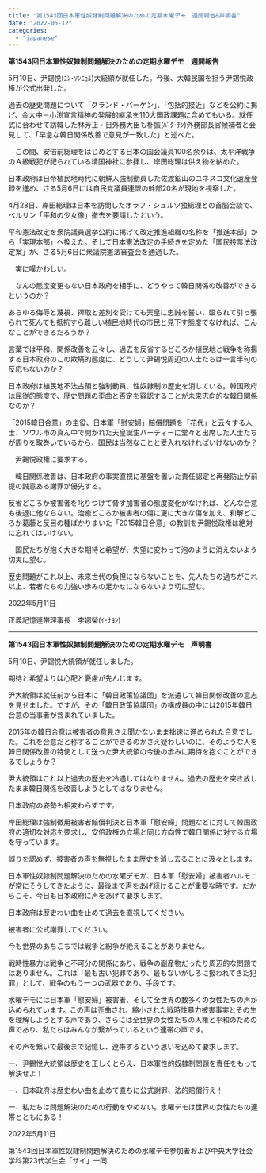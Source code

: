 ```yaml
---
title: "第1543回日本軍性奴隷制問題解決のための定期水曜デモ　週間報告&声明書"
date: "2022-05-12"
categories: 
  - "japanese"
---
```


**第1543回日本軍性奴隷制問題解決のための定期水曜デモ　週間報告**

5月10日、尹錫悦(ﾕﾝ･ｿﾝﾆｮﾙ)大統領が就任した。今後、大韓民国を担う尹錫悦政権が公式出発した。

過去の歴史問題について「グランド・バーゲン」、「包括的接近」などを公約に掲げ、金大中－小渕宣言精神の発展的継承を110大国政課題に含めてもいる。就任式に合わせて訪韓した林芳正・日外務大臣も朴振(ﾊﾟｸ･ﾁﾝ)外務部長官候補者と会見して、「早急な韓日関係改善で意見が一致した」と述べた。

　この間、安倍前総理をはじめとする日本の国会議員100名余りは、太平洋戦争のＡ級戦犯が祀られている靖国神社に参拝し、岸田総理は供え物を納めた。

日本政府は日帝植民地時代に朝鮮人強制動員した佐渡鉱山のユネスコ文化遺産登録を進め、さる5月6日には自民党議員連盟の幹部20名が現地を視察した。

4月28日、岸田総理は日本を訪問したオラフ・シュルツ独総理との首脳会談で、ベルリン「平和の少女像」撤去を要請したという。

平和憲法改定を衆院議員選挙公約に掲げて改定推進組織の名称を「推進本部」から「実現本部」へ換えた。そして日本憲法改定の手続きを定めた「国民投票法改定案」が、さる5月6日に衆議院憲法審査会を通過した。

　実に嘆かわしい。

　なんの態度変更もない日本政府を相手に、どうやって韓日関係の改善ができるというのか？

あらゆる侮辱と蔑視、搾取と差別を受けても天皇に忠誠を誓い、殴られて引っ張られて死んでも抵抗すら難しい植民地時代の市民と見下す態度でなければ、こんなことができるだろうか？

言葉では平和、関係改善を云々し、過去を反省するどころか植民地と戦争を称揚する日本政府のこの欺瞞的態度に、どうして尹錫悦周辺の人士たちは一言半句の反応もないのか？

日本政府は植民地不法占領と強制動員、性奴隷制の歴史を消している。韓国政府は屈従的態度で、歴史問題の歪曲と否定を容認することが未来志向的な韓日関係なのか？

「2015韓日合意」の主役、日本軍「慰安婦」賠償問題を「花代」と云々する人士、ソウル市の真ん中で開かれた天皇誕生パーティーに堂々と出席した人士たちが周りを取巻いているから、国民は当然なことと受入れなければいけないのか？

　尹錫悦政権に要求する。

　韓日関係改善は、日本政府の事実直視に基盤を置いた責任認定と再発防止が前提の誠意ある謝罪が優先する。

反省どころか被害者を叱りつけて脅す加害者の態度変化がなければ、どんな合意も後退に他ならない。治癒どころか被害者の傷に更に大きな傷を加え、和解どころか葛藤と反目の種ばかりまいた「2015韓日合意」の教訓を尹錫悦政権は絶対に忘れてはいけない。

　国民たちが抱く大きな期待と希望が、失望に変わって泡のように消えないよう切実に望む。

歴史問題がこれ以上、未来世代の負担にならないことを、先人たちの過ちがこれ以上、若者たちの力強い歩みの足かせにならないよう切に望む。

2022年5月11日

正義記憶連帯理事長　李娜榮(ｲ･ﾅﾖﾝ)

* * *

**第1543回日本軍性奴隷制問題解決のための定期水曜デモ　声明書**

5月10日、尹錫悦大統領が就任しました。

期待と希望よりは心配と憂慮が先んじます。

尹大統領は就任前から日本に「韓日政策協議団」を派遣して韓日関係改善の意志を見せました。ですが、その「韓日政策協議団」の構成員の中には2015年韓日合意の当事者が含まれていました。

2015年の韓日合意は被害者の意見さえ聞かないまま拙速に進められた合意でした。これを合意だと称することができるのかさえ疑わしいのに、そのような人を韓日関係改善の特使として送った尹大統領の今後の歩みに期待を抱くことができるでしょうか？

尹大統領はこれ以上過去の歴史を冷遇してはなりません。過去の歴史を突き放したまま韓日関係を改善しようとしてはなりません。

日本政府の姿勢も相変わらずです。

岸田総理は強制徴用被害者賠償判決と日本軍「慰安婦」問題などに対して韓国政府の適切な対応を要求し、安倍政権の立場と同じ方向性で韓日関係に対する立場を守っています。

誤りを認めず、被害者の声を無視したまま歴史を消し去ることに汲々とします。

日本軍性奴隷制問題解決のための水曜デモが、日本軍「慰安婦」被害者ハルモニが常にそうしてきたように、最後まで声をあげ続けることが重要な時です。だからこそ、今日も日本政府に声をあげて要求します。

日本政府は歴史わい曲を止めて過去を直視してください。 

被害者に公式謝罪してください。

今も世界のあちこちでは戦争と紛争が絶えることがありません。

戦時性暴力は戦争と不可分の関係にあり、戦争の副産物だったり周辺的な問題ではありません。これは「最も古い犯罪であり、最もないがしろに扱われてきた犯罪」として、戦争のもう一つの武器であり、手段です。

水曜デモには日本軍「慰安婦」被害者、そして全世界の数多くの女性たちの声が込められています。この声は歪曲され、縮小された戦時性暴力被害事実とその生を理解しようとする声であり、さらには全世界の女性たちの人権と平和のための声であり、私たちはみんなが繋がっているという連帯の声です。

その声を繋いで最後まで記憶し、連帯するという思いを込めて要求します。

一、尹錫悦大統領は歴史を正しくとらえ、日本軍性的奴隷制問題を責任をもって解決せよ！

一、日本政府は歴史わい曲を止めて直ちに公式謝罪、法的賠償行え！

一、私たちは問題解決のための行動をやめない。水曜デモは世界の女性たちの連帯とともにある！

2022年5月11日

第1543回日本軍性奴隷制問題解決のための水曜デモ参加者および中央大学社会学科第23代学生会「サイ」一同
